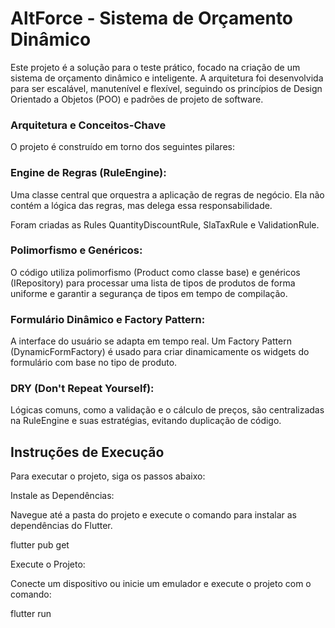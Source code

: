 # AltForce - Sistema de Orçamento Dinâmico

Este projeto é a solução para o teste prático, focado na criação de um sistema 
de orçamento dinâmico e inteligente. A arquitetura foi desenvolvida para ser escalável, 
manutenível e flexível, seguindo os princípios de Design Orientado a Objetos (POO) e padrões 
de projeto de software.

### Arquitetura e Conceitos-Chave

O projeto é construído em torno dos seguintes pilares:

### Engine de Regras (RuleEngine): 

Uma classe central que orquestra a aplicação de regras de negócio. Ela não contém a lógica das 
regras, mas delega essa responsabilidade.

Foram criadas as Rules QuantityDiscountRule, SlaTaxRule e ValidationRule.

### Polimorfismo e Genéricos: 

O código utiliza polimorfismo (Product como classe base) e 
genéricos (IRepository<T>) para processar uma lista de tipos de produtos de forma uniforme 
e garantir a segurança de tipos em tempo de compilação.

### Formulário Dinâmico e Factory Pattern: 

A interface do usuário se adapta em tempo real. 
Um Factory Pattern (DynamicFormFactory) é usado para criar dinamicamente os widgets do 
formulário com base no tipo de produto.

### DRY (Don't Repeat Yourself): 

Lógicas comuns, como a validação e o cálculo de preços, 
são centralizadas na RuleEngine e suas estratégias, evitando duplicação de código.

## Instruções de Execução

Para executar o projeto, siga os passos abaixo:

Instale as Dependências:

Navegue até a pasta do projeto e execute o comando para instalar as dependências do Flutter.

flutter pub get

Execute o Projeto:

Conecte um dispositivo ou inicie um emulador e execute o projeto com o comando:

flutter run